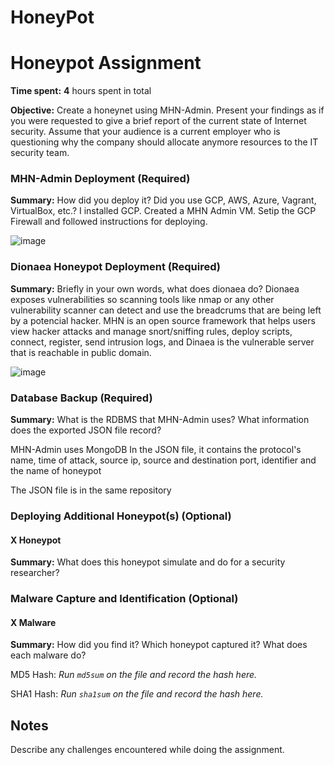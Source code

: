 # HoneyPot
# Honeypot Assignment

**Time spent:** **4** hours spent in total

**Objective:** Create a honeynet using MHN-Admin. Present your findings as if you were requested to give a brief report of the current state of Internet security. Assume that your audience is a current employer who is questioning why the company should allocate anymore resources to the IT security team.

### MHN-Admin Deployment (Required)

**Summary:** How did you deploy it? Did you use GCP, AWS, Azure, Vagrant, VirtualBox, etc.?
I installed GCP. Created a MHN Admin VM. Setip the GCP Firewall and followed instructions for deploying.


![image](https://user-images.githubusercontent.com/39965728/200491354-c70c4838-fcd9-4a46-8eab-21ba93aeb73c.png)


### Dionaea Honeypot Deployment (Required)

**Summary:** Briefly in your own words, what does dionaea do?
Dionaea exposes vulnerabilities so scanning tools like nmap or any other vulnerability scanner can detect and use the breadcrums that are being left by a potencial hacker. MHN is an open source framework that helps users view hacker attacks and manage snort/sniffing rules, deploy scripts, connect, register, send intrusion logs, and Dinaea is the vulnerable server that is reachable in public domain.

![image](https://user-images.githubusercontent.com/39965728/200491498-ed3a2220-2122-48ae-80c5-964a4e71d66c.png)


### Database Backup (Required) 

**Summary:** What is the RDBMS that MHN-Admin uses? What information does the exported JSON file record?

MHN-Admin uses MongoDB
In the JSON file, it contains the protocol's name, time of attack, source ip, source and destination port, identifier and the name of honeypot

The JSON file is in the same repository

### Deploying Additional Honeypot(s) (Optional)

#### X Honeypot

**Summary:** What does this honeypot simulate and do for a security researcher?



### Malware Capture and Identification (Optional)

#### X Malware

**Summary:** How did you find it? Which honeypot captured it? What does each malware do?

MD5 Hash: *Run `md5sum` on the file and record the hash here.*

SHA1 Hash: *Run `sha1sum` on the file and record the hash here.*


## Notes

Describe any challenges encountered while doing the assignment.
